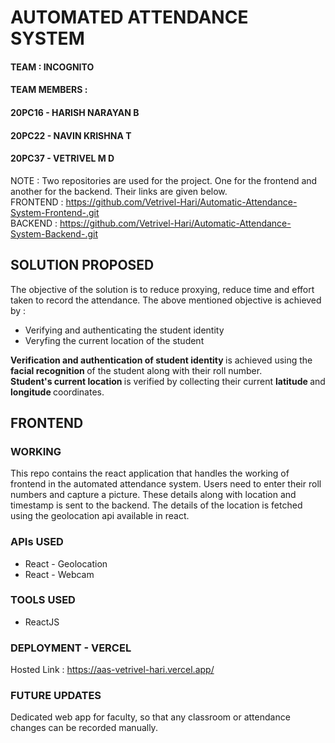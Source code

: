 # AUTOMATED ATTENDANCE SYSTEM

#### TEAM : INCOGNITO
#### TEAM MEMBERS : 
#### 20PC16 - HARISH NARAYAN B
#### 20PC22 - NAVIN KRISHNA T
#### 20PC37 - VETRIVEL M D

NOTE : Two repositories are used for the project. One for the frontend and another for the backend. Their links are given below.<br>
FRONTEND : https://github.com/Vetrivel-Hari/Automatic-Attendance-System-Frontend-.git <br>
BACKEND : https://github.com/Vetrivel-Hari/Automatic-Attendance-System-Backend-.git <br>

## SOLUTION PROPOSED
The objective of the solution is to reduce proxying, reduce time and effort taken to record the attendance.
The above mentioned objective is achieved by :
<ul>
  <li>Verifying and authenticating the student identity</li>
  <li>Veryfing the current location of the student</li>
</ul>
<b> Verification and authentication of student identity </b> is achieved using the <b> facial recognition </b> of the student along with
their roll number. <br>
<b> Student's current location </b> is verified by collecting their current <b> latitude </b> and <b> longitude </b> coordinates. <br>

## FRONTEND

### WORKING
This repo contains the react application that handles the working of frontend in the automated attendance system. Users need to enter
their roll numbers and capture a picture. These details along with location and timestamp is sent to the backend. The details of the
location is fetched using the geolocation api available in react.

### APIs USED
<ul>
  <li>React - Geolocation</li>
  <li>React - Webcam</li>
</ul>

### TOOLS USED
<ul>
  <li>ReactJS</li>
</ul>

### DEPLOYMENT - VERCEL
Hosted Link : https://aas-vetrivel-hari.vercel.app/

### FUTURE UPDATES
Dedicated web app for faculty, so that any classroom or attendance changes can be recorded manually.
